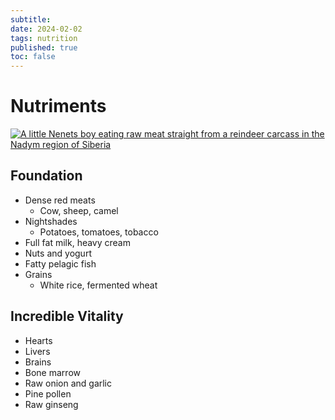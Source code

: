 ```yaml
---
subtitle:
date: 2024-02-02
tags: nutrition
published: true
toc: false
---
```

# Nutriments
<a href="{{ site.baseurl }}/images/6832467-a-little-nenets-boy-eating-raw-meat-straight-from-a-reindeer-carcass-nadym-region-siberia-0.jpg">
    <img src="{{ site.baseurl }}/images/6832467-a-little-nenets-boy-eating-raw-meat-straight-from-a-reindeer-carcass-nadym-region-siberia-0.jpg" alt="A little Nenets boy eating raw meat straight from a reindeer carcass in the Nadym region of Siberia" />
</a>

## Foundation
- Dense red meats
    - Cow, sheep, camel
- Nightshades
  - Potatoes, tomatoes, tobacco
- Full fat milk, heavy cream
- Nuts and yogurt
- Fatty pelagic fish
- Grains
  - White rice, fermented wheat


## Incredible Vitality
- Hearts
- Livers
- Brains
- Bone marrow
- Raw onion and garlic 
- Pine pollen
- Raw ginseng


